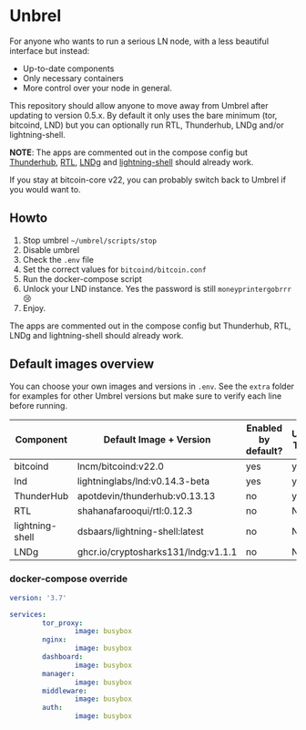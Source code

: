 # Unbrel

For anyone who wants to run a serious LN node, with a less beautiful interface but instead:
- Up-to-date components
- Only necessary containers
- More control over your node in general.

This repository should allow anyone to move away from Umbrel after updating to version 0.5.x. By default it only uses the bare minimum (tor, bitcoind, LND) but you can optionally run RTL, Thunderhub, LNDg and/or lightning-shell.

**NOTE**: The apps are commented out in the compose config but [Thunderhub](https://github.com/apotdevin/thunderhub), [RTL](https://github.com/Ride-The-Lightning/RTL), [LNDg](https://github.com/cryptosharks131/lndg) and [lightning-shell](https://github.com/ibz/lightning-shell) should already work. 

If you stay at bitcoin-core v22, you can probably switch back to Umbrel if you would want to.

## Howto

1. Stop umbrel `~/umbrel/scripts/stop`
2. Disable umbrel
3. Check the `.env` file
4. Set the correct values for `bitcoind/bitcoin.conf`
5. Run the docker-compose script
6. Unlock your LND instance. Yes the password is still `moneyprintergobrrr` 😢
7. Enjoy.

The apps are commented out in the compose config but Thunderhub, RTL, LNDg and lightning-shell should already work. 

## Default images overview

You can choose your own images and versions in `.env`. See the `extra` folder for examples for other Umbrel versions but make sure to verify each line before running.

| **Component**   | **Default Image + Version**         | **Enabled by default?** | **Uses Tor?** | **Exposed by Tor** |
|-----------------|-------------------------------------|-------------------------|---------------|--------------------|
| bitcoind        | lncm/bitcoind:v22.0                 | yes                     | yes           | yes                |
| lnd             | lightninglabs/lnd:v0.14.3-beta      | yes                     | yes           | yes                |
| ThunderHub      | apotdevin/thunderhub:v0.13.13       | no                      | yes           | no                 |
| RTL             | shahanafarooqui/rtl:0.12.3          | no                      | N/A           | no                 |
| lightning-shell | dsbaars/lightning-shell:latest      | no                      | N/A           | no                 |
| LNDg            | ghcr.io/cryptosharks131/lndg:v1.1.1 | no                      | N/A           | no                 |

### docker-compose override
````yaml
version: '3.7'

services:
        tor_proxy:
                image: busybox
        nginx:
                image: busybox
        dashboard:
                image: busybox
        manager:
                image: busybox
        middleware:
                image: busybox
        auth:
                image: busybox
````